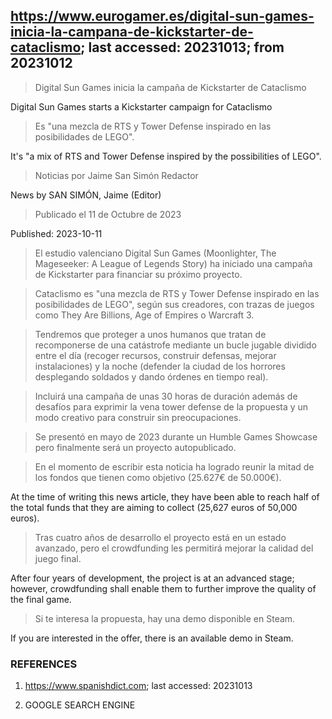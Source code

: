 ## https://www.eurogamer.es/digital-sun-games-inicia-la-campana-de-kickstarter-de-cataclismo; last accessed: 20231013; from 20231012

> Digital Sun Games inicia la campaña de Kickstarter de Cataclismo

Digital Sun Games starts a Kickstarter campaign for Cataclismo

> Es "una mezcla de RTS y Tower Defense inspirado en las posibilidades de LEGO".

It's "a mix of RTS and Tower Defense inspired by the possibilities of LEGO".

> Noticias por Jaime San Simón Redactor

News by SAN SIMÓN, Jaime (Editor)

> Publicado el 11 de Octubre de 2023

Published: 2023-10-11

> El estudio valenciano Digital Sun Games (Moonlighter, The Mageseeker: A League of Legends Story) ha iniciado una campaña de Kickstarter para financiar su próximo proyecto.

> Cataclismo es "una mezcla de RTS y Tower Defense inspirado en las posibilidades de LEGO", según sus creadores, con trazas de juegos como They Are Billions, Age of Empires o Warcraft 3.

> Tendremos que proteger a unos humanos que tratan de recomponerse de una catástrofe mediante un bucle jugable dividido entre el día (recoger recursos, construir defensas, mejorar instalaciones) y la noche (defender la ciudad de los horrores desplegando soldados y dando órdenes en tiempo real).

> Incluirá una campaña de unas 30 horas de duración además de desafíos para exprimir la vena tower defense de la propuesta y un modo creativo para construir sin preocupaciones.

> Se presentó en mayo de 2023 durante un Humble Games Showcase pero finalmente será un proyecto autopublicado.

> En el momento de escribir esta noticia ha logrado reunir la mitad de los fondos que tienen como objetivo (25.627€ de 50.000€). 

At the time of writing this news article, they have been able to reach half of the total funds that they are aiming to collect (25,627 euros of 50,000 euros).

> Tras cuatro años de desarrollo el proyecto está en un estado avanzado, pero el crowdfunding les permitirá mejorar la calidad del juego final.

After four years of development, the project is at an advanced stage; however, crowdfunding shall enable them to further improve the quality of the final game. 

> Si te interesa la propuesta, hay una demo disponible en Steam. 

If you are interested in the offer, there is an available demo in Steam.

### REFERENCES

1) https://www.spanishdict.com; last accessed: 20231013

2) GOOGLE SEARCH ENGINE

